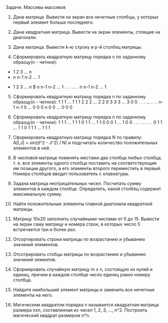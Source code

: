 Задачи. Массивы массивов 
 
1. Дана матрица. Вывести на экран все нечетные столбцы, у которых первый элемент больше последнего. 
 
2. Дана квадратная матрица. Вывести на экран элементы, стоящие на диагонали. 
 
3. Дана матрица. Вывести k-ю строку и p-й столбец матрицы. 
 
4. Сформировать квадратную матрицу порядка n по заданному образцу(n - четное):
 -    1   2   3   ... n 
 -   n  n-1 n-2  ... 1
 +   1   2   3   ... n
 $    n  n-1 n-2  ... 1
     .   .   .   ... .
     n  n-1 n-2  ... 1
 
5. Сформировать квадратную матрицу порядка n по заданному образцу(n - четное): 
       1   1   1  ... 1   1   1
       2   2   2  ... 2   2   0
       3   3   3  ... 3   0   0
       .   .   .  ... .   .   .
      n-1 n-1  0  ... 0   0   0
       n   0   0  ... 0   0   0
 
6. Сформировать квадратную матрицу порядка n по заданному образцу(n - четное): 
       1   1   1  ... 1   1   1
       0   1   1  ... 1   1   0
       0   0   1  ... 1   0   0
       .   .   .  ... .   .   .
       0   1   1  ... 1   1   0
       1   1   1  ... 1   1   1
 
7. Сформировать квадратную матрицу порядка N по правилу:  
   A[I,J] = sin((I^2 - J^2) / N)
   и подсчитать количество положительных элементов в ней.
  
8. В числовой матрице поменять местами два столбца любых столбца, т. е. все элементы одного столбца поставить на соответствующие им позиции другого, а его элементы второго переместить в первый. Номера столбцов вводит пользователь с клавиатуры. 
 
9. Задана матрица неотрицательных чисел. Посчитать сумму элементов в каждом столбце. Определить, какой столбец содержит максимальную сумму. 
 
10. Найти положительные элементы главной диагонали квадратной матрицы. 
 
11. Матрицу 10x20 заполнить случайными числами от 0 до 15. Вывести на экран саму матрицу и номера строк, в которых число 5 встречается три и более раз. 
 
 
12. Отсортировать строки матрицы по возрастанию и убыванию значений элементов. 
 
13. Отсотрировать стобцы матрицы по возрастанию и убыванию значений эементов. 
 
14. Сформировать случайную матрицу m x n, состоящую из нулей и единиц, причем в каждом столбце число единиц равно номеру столбца. 
 
15. Найдите наибольший элемент матрицы и заменить все нечетные элементы на него. 
 
 
16. Магическим квадратом порядка n называется квадратная матрица размера nxn, составленная из чисел 1, 2, 3, ..., n^2. Построить магический квадрат размером n*n.
